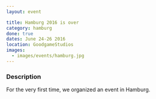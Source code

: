 ```yaml
---
layout: event

title: Hamburg 2016 is over
category: hamburg
done: true
dates: June 24-26 2016
location: GoodgameStudios
images:
  - images/events/hamburg.jpg
---
```


### Description
For the very first time, we organized an event in Hamburg.
